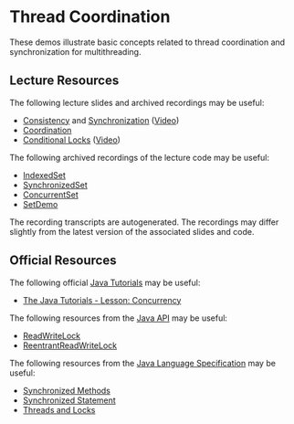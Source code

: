 Thread Coordination
=================================================

These demos illustrate basic concepts related to thread coordination and synchronization for multithreading.

## Lecture Resources ##

The following lecture slides and archived recordings may be useful:

  - [Consistency](https://docs.google.com/presentation/d/e/2PACX-1vSfpJpKez0wGz8A-ueNtIQXg8y3ptCTELGU8ES2_oeuAwt9295LRAq5ffWfwCScjmsrkLGnPhhTUxSe/pub?start=false&loop=false&delayms=3000) and [Synchronization](https://docs.google.com/presentation/d/e/2PACX-1vQHjH1aVQIbQKBXtLAMNHRa-qS2TZie-w8YYr9P4lXs_vcUcApAeLIxI0kSz2GF4CyADd8azxhbcdwE/pub?start=false&loop=false&delayms=3000) ([Video](https://usfca.hosted.panopto.com/Panopto/Pages/Viewer.aspx?id=b1c553a1-4ce7-4762-82f4-afca0166a784))
  - [Coordination](https://docs.google.com/presentation/d/e/2PACX-1vTMD7lRdye-5kptn3d68vQYzJq2OQpIKtGLHyPK_sPYRExA5DWv9arIsF0121CP8PO2lV5UkJA-dhlb/pub?start=false&loop=false&delayms=3000)
  - [Conditional Locks](https://docs.google.com/presentation/d/e/2PACX-1vTo6KJSvdr_PWmaunL6LkyTdzMsgWnjQU_VfqWOGEPaG2XfYvpkgJWvbDhbhzYgO-dnR8nmbp9wSPRz/pub?start=false&loop=false&delayms=3000) ([Video](https://usfca.hosted.panopto.com/Panopto/Pages/Viewer.aspx?id=e47edbae-5fc3-4d2a-bec4-afca0169fa70))

The following archived recordings of the lecture code may be useful:

  - [IndexedSet](https://usfca.hosted.panopto.com/Panopto/Pages/Viewer.aspx?id=61b90982-9bf2-49de-a05e-afca0169fa95)
  - [SynchronizedSet](https://usfca.hosted.panopto.com/Panopto/Pages/Viewer.aspx?id=eeabbc9b-ac4f-4fbe-9b28-afca0169fb0f)
  - [ConcurrentSet](https://usfca.hosted.panopto.com/Panopto/Pages/Viewer.aspx?id=42aee162-ec18-4c50-b66c-afca0169fb2b)
  - [SetDemo](https://usfca.hosted.panopto.com/Panopto/Pages/Viewer.aspx?id=d3f81ee7-c5d9-488c-8441-afca0169fb89)

The recording transcripts are autogenerated. The recordings may differ slightly from the latest version of the associated slides and code.

## Official Resources ##

The following official [Java Tutorials](http://docs.oracle.com/javase/tutorial/index.html) may be useful:

  - [The Java Tutorials - Lesson: Concurrency](https://docs.oracle.com/javase/tutorial/essential/concurrency/index.html)

The following resources from the [Java API](https://www.cs.usfca.edu/~cs212/javadoc/api/index.html) may be useful:

  - [ReadWriteLock](https://www.cs.usfca.edu/~cs212/javadoc/api/java.base/java/util/concurrent/locks/ReadWriteLock.html)
  - [ReentrantReadWriteLock](https://www.cs.usfca.edu/~cs212/javadoc/api/java.base/java/util/concurrent/locks/ReentrantReadWriteLock.html)

The following resources from the [Java Language Specification](https://docs.oracle.com/javase/specs/jls/se17/html/index.html) may be useful:

  - [Synchronized Methods](https://docs.oracle.com/javase/specs/jls/se17/html/jls-8.html#jls-8.4.3.6)
  - [Synchronized Statement](https://docs.oracle.com/javase/specs/jls/se17/html/jls-14.html#jls-14.19)
  - [Threads and Locks](https://docs.oracle.com/javase/specs/jls/se17/html/jls-17.html)
